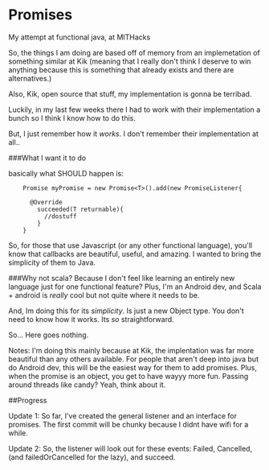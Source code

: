 Promises
========

My attempt at functional java, at MITHacks



So, the things I am doing are based off of memory from an implemetation of something similar at Kik (meaning that I really don't think I deserve to win anything because this is something that already exists and there are alternatives.)

Also, Kik, open source that stuff, my implementation is gonna be terribad.

Luckily, in my last few weeks there I had to work with their implementation a bunch so I think I know how to do this.

But, I just remember how it _works_. I don't remember their implementation at all..

###What I want it to do

basically what SHOULD happen is:

        Promise myPromise = new Promise<T>().add(new PromiseListener{

          @Override
            succeeded(T returnable){
              //dostuff
            }
        }
        
        
So, for those that use Javascript (or any other functional language), you'll know that callbacks are beautiful, useful, and amazing. I wanted to bring the simplicity of them to Java.

###Why not scala?
Because I don't feel like learning an entirely new language just for one functional feature? Plus, I'm an Android dev, and Scala + android is _really_ cool but not quite where it needs to be.

And, Im doing this for its _simplicity_. Is just a new Object type. You don't need to know how it works. Its _so_ straightforward.


        


So... Here goes nothing.


Notes: I'm doing this mainly because at Kik, the implentation was far more beautiful than any others available. For people that aren't deep into java but do Android dev, this will be the easiest way for them to add promises. Plus, when the promise is an object, you get to have wayyy more fun. Passing around threads like candy? Yeah, think about it.

##Progress

Update 1: So far, I've created the general listener and an interface for promises. The first commit will be chunky because I didnt have wifi for a while.

Update 2: So, the listener will look out for these events: Failed, Cancelled, (and failedOrCancelled for the lazy), and succeed. 
